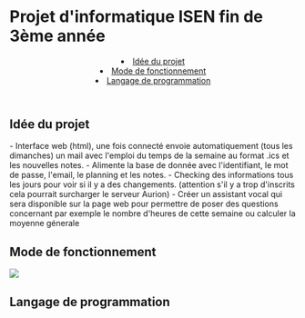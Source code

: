 <h1>Projet d'informatique ISEN fin de 3ème année</h1>

<header>

<li><a href="#IDEE"> Idée du projet </a></li>
<li><a href="#MODE"> Mode de fonctionnement  </a></li>
<li><a href="#LANGAGE"> Langage de programmation  </a></li>

</header>


<div id="IDEE">
<h2>Idée du projet</h2>
<p>
- Interface web (html), une fois connecté envoie automatiquement (tous les dimanches) un mail avec l'emploi du temps de la semaine au format .ics et les nouvelles notes.
- Alimente la base de donnée avec l'identifiant, le mot de passe, l'email, le planning et les notes.
- Checking des informations tous les jours pour voir si il y a des changements. (attention s'il y a trop d'inscrits cela pourrait surcharger le serveur Aurion)
- Créer un assistant vocal qui sera disponible sur la page web pour permettre de poser des questions concernant par exemple le nombre d'heures de cette semaine ou calculer la moyenne génerale
</p>
</div>


<div id="MODE">
<h2>Mode de fonctionnement</h2>
<img src='https://h3z6m7w4.rocketcdn.me/wp-content/uploads/2020/06/Scrum-process-schema-FR-small.png'>
</div>

<div id="LANGAGE">
<h2>Langage de programmation</h2>

</div>





